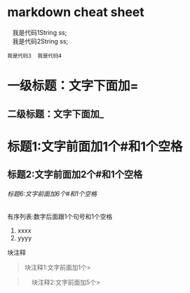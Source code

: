 # markdown cheat sheet


    我是代码1String ss;    
    我是代码2String ss;    

  `我是代码3
  我是代码4`


一级标题：文字下面加=
=======


二级标题：文字下面加_
-------


# 标题1:文字前面加1个\#和1个空格

## 标题2:文字前面加2个\#和1个空格

###### 标题6:文字前面加6个\#和1个空格

有序列表:数字后面跟1个句号和1个空格

1. xxxx
2. yyyy

块注释

>块注释1:文字前面加1个\>

>     块注释2:文字前面加5个\>



